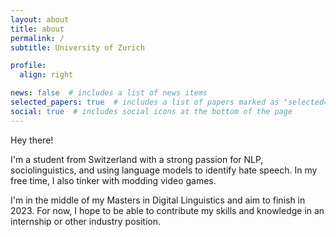 ```yaml
---
layout: about
title: about
permalink: /
subtitle: University of Zurich

profile:
  align: right

news: false  # includes a list of news items
selected_papers: true  # includes a list of papers marked as "selected={true}"
social: true  # includes social icons at the bottom of the page
---
```


Hey there!

I'm a student from Switzerland with a strong passion for NLP, sociolinguistics, and using language models to identify hate speech. In my free time, I also tinker with modding video games.

I'm in the middle of my Masters in Digital Linguistics and aim to finish in 2023. For now, I hope to be able to contribute my skills and knowledge in an internship or other industry position.

